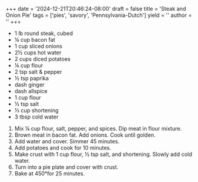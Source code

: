 +++
date = '2024-12-21T20:46:24-08:00'
draft = false
title = 'Steak and Onion Pie'
tags = ['pies', 'savory', 'Pennsylvania-Dutch']
yield = ''
author = ''
+++

* 1 lb round steak, cubed
* ¼ cup bacon fat
* 1 cup sliced onions
* 2½ cups hot water
* 2 cups diced potatoes
* ¼ cup flour
* 2 tsp salt & pepper
* ½ tsp paprika
* dash ginger
* dash allspice
* 1 cup flour
* ½ tsp salt
* ⅓ cup shortening
* 3 tbsp cold water


1. Mix ¼ cup flour, salt, pepper, and spices. Dip meat in flour mixture.
2. Brown meat in bacon fat. Add onions. Cook until golden.
3. Add water and cover. Simmer 45 minutes.
4. Add potatoes and cook for 10 minutes.
5. Make crust with 1 cup flour, ½ tsp salt, and shortening. Slowly add cold water.
5. Turn into a pie plate and cover with crust.
6. Bake at 450°for 25 minutes.